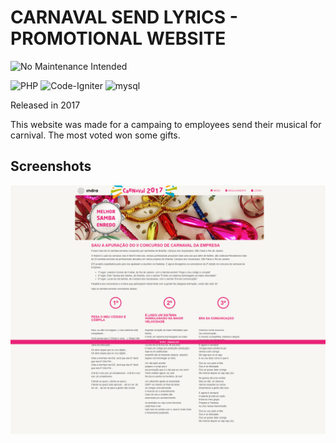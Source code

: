 # CARNAVAL SEND LYRICS - PROMOTIONAL WEBSITE

![No Maintenance Intended](https://img.shields.io/badge/No%20Maintenance%20Intended-%E2%9C%95-red.svg?style=for-the-badge)

![PHP](https://img.shields.io/badge/PHP-777BB4?style=for-the-badge&logo=php&logoColor=white)
![Code-Igniter](https://img.shields.io/badge/CodeIgniter-%23EF4223.svg?style=for-the-badge&logo=codeIgniter&logoColor=white)
![mysql](https://img.shields.io/badge/MySQL-00000F?style=for-the-badge&logo=mysql&logoColor=white)

Released in 2017

This website was made for a campaing to employees send their musical for carnival. The most voted won some gifts.

## Screenshots

![screenshots](https://github.com/wildiney/carnaval-send-lyrics-promotional-website-2017/blob/master/screenshots/screenshot-01.png)
